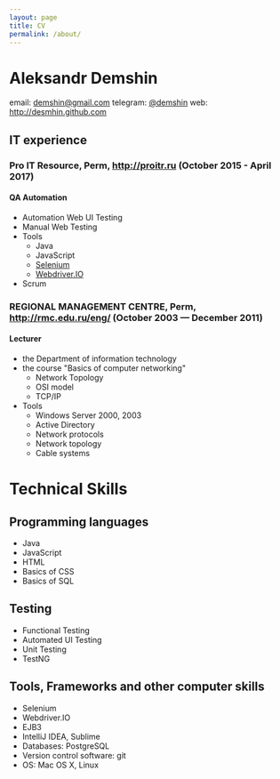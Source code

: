 ```yaml
---
layout: page
title: CV
permalink: /about/
---
```


Aleksandr Demshin
=================

email: [demshin@gmail.com](mailto:demshin@gmail.com)
telegram: [@demshin](https://t.me/demshin)
web: <http://desmhin.github.com>

## IT experience  

### Pro IT Resource, Perm, <http://proitr.ru> (October 2015 - April 2017)
#### QA Automation

- Automation Web UI Testing
- Manual Web Testing
- Tools
  - Java
  - JavaScript
  - [Selenium](http://seleniumhq.org)
  - [Webdriver.IO](http://webdriver.io)
- Scrum

### REGIONAL MANAGEMENT CENTRE, Perm, <http://rmc.edu.ru/eng/> (October 2003 — December 2011)
#### Lecturer

- the Department of information technology
- the course "Basics of computer networking"
  - Network Topology
  - OSI model
  - TCP/IP
- Tools
  - Windows Server 2000, 2003
  - Active Directory
  - Network protocols
  - Network topology
  - Cable systems

# Technical Skills

## Programming languages
- Java
- JavaScript
- HTML
- Basics of CSS
- Basics of SQL

## Testing
- Functional Testing
- Automated UI Testing
- Unit Testing
- TestNG

## Tools, Frameworks and other computer skills
- Selenium
- Webdriver.IO
- EJB3
- IntelliJ IDEA, Sublime
- Databases: PostgreSQL
- Version control software: git
- OS: Mac OS X, Linux
